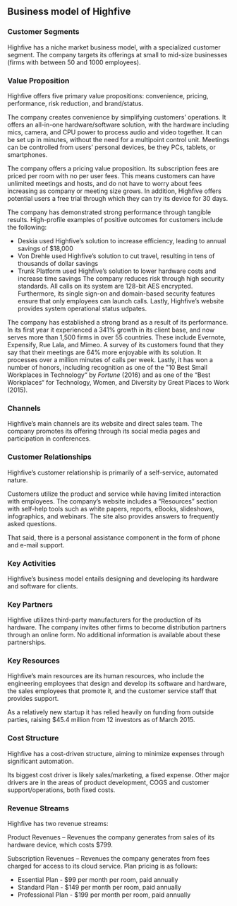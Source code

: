 Business model of Highfive
--------------------------

 ### Customer Segments

 Highfive has a niche market business model, with a specialized customer segment. The company targets its offerings at small to mid-size businesses (firms with between 50 and 1000 employees).

 ### Value Proposition

 Highfive offers five primary value propositions: convenience, pricing, performance, risk reduction, and brand/status.

 The company creates convenience by simplifying customers’ operations. It offers an all-in-one hardware/software solution, with the hardware including mics, camera, and CPU power to process audio and video together. It can be set up in minutes, without the need for a multipoint control unit. Meetings can be controlled from users’ personal devices, be they PCs, tablets, or smartphones.

 The company offers a pricing value proposition. Its subscription fees are priced per room with no per user fees. This means customers can have unlimited meetings and hosts, and do not have to worry about fees increasing as company or meeting size grows. In addition, Highfive offers potential users a free trial through which they can try its device for 30 days.

 The company has demonstrated strong performance through tangible results. High-profile examples of positive outcomes for customers include the following:

  * Deskia used Highfive’s solution to increase efficiency, leading to annual savings of $18,000
 * Von Drehle used Highfive’s solution to cut travel, resulting in tens of thousands of dollar savings
 * Trunk Platform used Highfive’s solution to lower hardware costs and increase time savings
  The company reduces risk through high security standards. All calls on its system are 128-bit AES encrypted. Furthermore, its single sign-on and domain-based security features ensure that only employees can launch calls. Lastly, Highfive’s website provides system operational status udpates.

 The company has established a strong brand as a result of its performance. In its first year it experienced a 341% growth in its client base, and now serves more than 1,500 firms in over 55 countries. These include Evernote, Expensify, Rue Lala, and Mimeo. A survey of its customers found that they say that their meetings are 64% more enjoyable with its solution. It processes over a million minutes of calls per week. Lastly, it has won a number of honors, including recognition as one of the "10 Best Small Workplaces in Technology“ by *Fortune* (2016) and as one of the “Best Workplaces“ for Technology, Women, and Diversity by Great Places to Work (2015).

 ### Channels

 Highfive’s main channels are its website and direct sales team. The company promotes its offering through its social media pages and participation in conferences.

 ### Customer Relationships

 Highfive’s customer relationship is primarily of a self-service, automated nature.

 Customers utilize the product and service while having limited interaction with employees. The company’s website includes a “Resources” section with self-help tools such as white papers, reports, eBooks, slideshows, infographics, and webinars. The site also provides answers to frequently asked questions.

 That said, there is a personal assistance component in the form of phone and e-mail support.

 ### Key Activities

 Highfive’s business model entails designing and developing its hardware and software for clients.

 ### Key Partners

 Highfive utilizes third-party manufacturers for the production of its hardware. The company invites other firms to become distribution partners through an online form. No additional information is available about these partnerships.

 ### Key Resources

 Highfive’s main resources are its human resources, who include the engineering employees that design and develop its software and hardware, the sales employees that promote it, and the customer service staff that provides support.

 As a relatively new startup it has relied heavily on funding from outside parties, raising $45.4 million from 12 investors as of March 2015.

 ### Cost Structure

 Highfive has a cost-driven structure, aiming to minimize expenses through significant automation.

 Its biggest cost driver is likely sales/marketing, a fixed expense. Other major drivers are in the areas of product development, COGS and customer support/operations, both fixed costs.

 ### Revenue Streams

 Highfive has two revenue streams:

 Product Revenues – Revenues the company generates from sales of its hardware device, which costs $799.

 Subscription Revenues – Revenues the company generates from fees charged for access to its cloud service. Plan pricing is as follows:

  * Essential Plan - $99 per month per room, paid annually
 * Standard Plan - $149 per month per room, paid annually
 * Professional Plan - $199 per month per room, paid annually